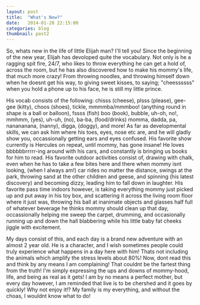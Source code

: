 ```yaml
---
layout: post
title:  "What's New?"
date:   2014-01-28 22:15:00
categories: blog
thumbnail: post2
---
```


So, whats new in the life of little Elijah man? I'll tell you! Since the beginning of the new year, Elijah has devoloped quite the vocabulary. Not only is he a ragging spit fire, 24/7, who likes to throw everything he can get a hold of, across the room, but he has also discovered how to make his mommy's life, that much more crazy! From throwing noodles, and throwing himself down when he doesnt get his way, to giving sweet kisses, to saying; "cheessssss" when you hold a phone up to his face, he is still my little prince. 

His vocab consists of the following: chisss (cheese), plsss (please), gee-gee (kitty), choos (shoes), tickle, mmmmba/mmmboo! (anything round in shape is a ball or balloon), fssss (fish) boo (book), bubble, uh-oh, no!, mmhmm, (yes), uh-uh, (no), ba-ba, (food/drinks) momma, dadda, pa, nanananana, (nanny), digga, (doggy), and more! As far as developmental skills, we can ask him where his toes, eyes, nose etc are, and he will gladly show you, occassionally getting ears and eyes confused. His favorite show currently is Hercules on repeat, until mommy, has gone insane! He loves bbbbbbrrrrr-ing around with his cars, and constantly is bringing us books for him to read. His favorite outdoor activities consist of, drawing with chalk, even when he has to take a few bites here and there when mommy isnt looking, (when I always am!) car rides no matter the distance, swings at the park, throwing sand at the other children and geese, and spinning (his latest discovery) and becoming dizzy, leading him to fall down in laughter. His favorite pass time indoors however, is taking everything mommy just picked up and put away in his toy box, and scattering it across the living room floor where it just was, throwing his ball at inanimate objects and glasses half full of whatever beverage he thinks mommy should clean up that day, occassionally helping me sweep the carpet, drumming, and occasionally running up and down the hall blabbering while his little baby fat cheeks jiggle with excitement. 

My days consist of this, and each day is a brand new adventure with an almost 2 year old. He is a character, and I wish sometimes people could truly experience what happens in a day here with him! Thats not including the animals which amplify the stress levels about 80%! Now, dont read this and think by any means I am complaining! That couldnt be the fartest thing from the truth! I'm simply expressing the ups and downs of mommy-hood, life, and being as real as it gets! I am by no means a perfect mother, but every day however, I am reminded that live is to be chershed and it goes by quickly! Why not enjoy it!? My family is my everything, and without the choas, I wouldnt know what to do! 
